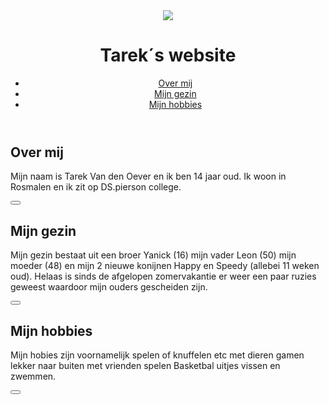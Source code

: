</head>
<body>
  <header>
    <img src="/assets/jeff.png">
     <h1>Tarek´s website</h1>
    <ul>
      <li><a href="#">Over mij</a></li>
      <li><a href="#">Mijn gezin</a></li>
      <li><a href="#">Mijn hobbies</a></li>
    </ul>
  </header>
  <article>
    <h2>Over mij</h2>
    <p>Mijn naam is Tarek Van den Oever en ik ben 14 jaar oud. Ik woon in Rosmalen en ik zit op DS.pierson college.</p>
    <button></button>
  </article>
  <article>
    <h2>Mijn gezin</h2>
    <p>Mijn gezin bestaat uit een broer Yanick (16) mijn vader Leon (50) mijn moeder (48) en mijn 2 nieuwe konijnen Happy en Speedy (allebei 11 weken oud). Helaas is sinds de afgelopen zomervakantie er weer een paar ruzies geweest waardoor mijn ouders gescheiden zijn.</p>
    <button></button>
  </article>
  <article>
    <h2>Mijn hobbies</h2>
    <p>Mijn hobies zijn voornamelijk spelen of knuffelen etc met dieren gamen lekker naar buiten met vrienden spelen Basketbal uitjes vissen en zwemmen.</p>
    <button></button>
  </article>  
</body>

